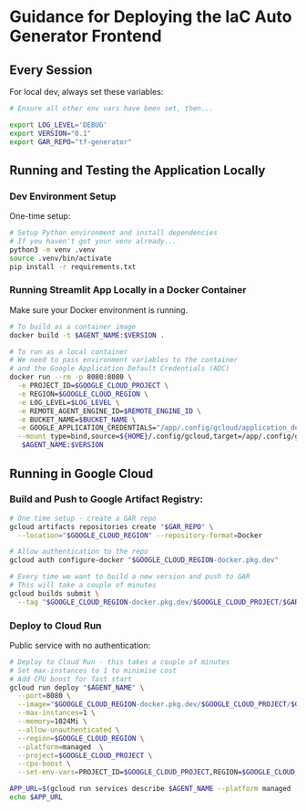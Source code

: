# Guidance for Deploying the IaC Auto Generator Frontend

## Every Session

For local dev, always set these variables:

```bash
# Ensure all other env vars have been set, then...

export LOG_LEVEL='DEBUG'
export VERSION="0.1"
export GAR_REPO="tf-generator"
```

## Running and Testing the Application Locally

### Dev Environment Setup

One-time setup:

```bash
# Setup Python environment and install dependencies
# If you haven't got your venv already...
python3 -m venv .venv
source .venv/bin/activate
pip install -r requirements.txt
```

### Running Streamlit App Locally in a Docker Container

Make sure your Docker environment is running.

```bash
# To build as a container image
docker build -t $AGENT_NAME:$VERSION .

# To run as a local container
# We need to pass environment variables to the container
# and the Google Application Default Credentials (ADC)
docker run --rm -p 8080:8080 \
  -e PROJECT_ID=$GOOGLE_CLOUD_PROJECT \
  -e REGION=$GOOGLE_CLOUD_REGION \
  -e LOG_LEVEL=$LOG_LEVEL \
  -e REMOTE_AGENT_ENGINE_ID=$REMOTE_ENGINE_ID \
  -e BUCKET_NAME=$BUCKET_NAME \
  -e GOOGLE_APPLICATION_CREDENTIALS="/app/.config/gcloud/application_default_credentials.json" \
  --mount type=bind,source=${HOME}/.config/gcloud,target=/app/.config/gcloud \
   $AGENT_NAME:$VERSION
```

## Running in Google Cloud

### Build and Push to Google Artifact Registry:

```bash
# One time setup - create a GAR repo
gcloud artifacts repositories create "$GAR_REPO" \
  --location="$GOOGLE_CLOUD_REGION" --repository-format=Docker

# Allow authentication to the repo
gcloud auth configure-docker "$GOOGLE_CLOUD_REGION-docker.pkg.dev"

# Every time we want to build a new version and push to GAR
# This will take a couple of minutes
gcloud builds submit \
  --tag "$GOOGLE_CLOUD_REGION-docker.pkg.dev/$GOOGLE_CLOUD_PROJECT/$GAR_REPO/$AGENT_NAME:$VERSION"
```

### Deploy to Cloud Run

Public service with no authentication:

```bash
# Deploy to Cloud Run - this takes a couple of minutes
# Set max-instances to 1 to minimise cost
# Add CPU boost for fast start
gcloud run deploy "$AGENT_NAME" \
  --port=8080 \
  --image="$GOOGLE_CLOUD_REGION-docker.pkg.dev/$GOOGLE_CLOUD_PROJECT/$GAR_REPO/$AGENT_NAME:$VERSION" \
  --max-instances=1 \
  --memory=1024Mi \
  --allow-unauthenticated \
  --region=$GOOGLE_CLOUD_REGION \
  --platform=managed  \
  --project=$GOOGLE_CLOUD_PROJECT \
  --cpu-boost \
  --set-env-vars=PROJECT_ID=$GOOGLE_CLOUD_PROJECT,REGION=$GOOGLE_CLOUD_REGION,LOG_LEVEL=$LOG_LEVEL,REMOTE_AGENT_ENGINE_ID=$REMOTE_ENGINE_ID,BUCKET_NAME=$BUCKET_NAME

APP_URL=$(gcloud run services describe $AGENT_NAME --platform managed --region $GOOGLE_CLOUD_REGION --format="value(status.address.url)")
echo $APP_URL
```